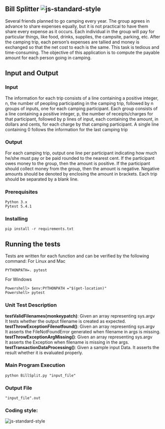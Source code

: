 ##  Bill Splitter ![js-standard-style](https://img.shields.io/badge/Python-brightgreen.svg?style=flat)
Several friends planned to go camping every year. The group agrees in advance to share expenses equally, but it is not practical to have them share every expense as it occurs. Each individual in the group will pay for particular things, like food, drinks, supplies, the campsite, parking, etc. After the camping trip, each person’s expenses are tallied and money is exchanged so that the net cost to each is the same. This task is tedious and time-consuming. The objective of this application is to compute the payable amount for each person going in camping.



## Input and Output
### Input
The information for each trip consists of a line containing a positive integer, n, the number of peopling participating in the camping trip, followed by n groups of inputs, one for each camping participant. Each group consists of a line containing a positive integer, p, the number of receipts/charges for that participant, followed by p lines of input, each containing the amount, in dollars and cents, for each charge by that camping participant. A single line containing 0 follows the information for the last camping trip
### Output
For each camping trip, output one line per participant indicating how much he/she must pay or be paid rounded to the nearest cent. If the participant owes money to the group, then the amount is positive. If the participant should collect money from the group, then the amount is negative. Negative amounts should be denoted by enclosing the amount in brackets. Each trip should be separated by a blank line.

### Prerequisites
```
Python 3.x
Pytest 5.4.1
```

### Installing
```
pip install -r requirements.txt
```

## Running the tests

Tests are written for each function and can be verified by the following command:
For Linux and Mac
```
PYTHONPATH=. pytest
```
For Windows
```
Powershell> $env:PYTHONPATH ="$(get-location)"
Powershell> pytest
```

### Unit Test Description
**testValidFilenames(monkeypatch)**: Given an array representing sys.argv<br/>It tests whether the output filename is created as expected.<br/>
**testThrowExceptionFilenotfound()**: Given an array representing sys.argv<br/>It asserts the FileNotFoundError generated when filename in args is missing.<br/>
**testThrowExceptionArgMissing()**: Given an array representing sys.argv<br/>It asserts the Exception when filename is missing in the args.<br/>
**testTransactionDataProcessing()**: Given a sample input Data. It asserts the result whether it is evaluated properly.<br/>

### Main Program Execution
```
python BillSplit.py "input_file"
```

### Output File

```
"input_file".out
```

### Coding style:
![js-standard-style](https://img.shields.io/badge/code%20style-PEP%208-brightgreen.svg?style=flat)

